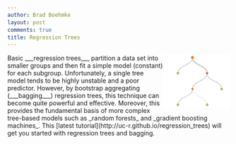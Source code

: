 ```yaml
---
author: Brad Boehmke
layout: post
comments: true
title: Regression Trees
---
```


<img src="/public/images/analytics/regression_trees/iris.png"  style="float:right; margin: 0px 0px 0px 0px; width: 30%; height: 30%;" />
Basic ___regression trees___ partition a data set into smaller groups and then fit a simple model (constant) for each subgroup. Unfortunately, a single tree model tends to be highly unstable and a poor predictor.  However, by  bootstrap aggregating (___bagging___) regression trees, this technique can become quite powerful and effective.  Moreover, this provides the fundamental basis of more complex tree-based models such as _random forests_ and _gradient boosting machines_. This [latest tutorial](http://uc-r.github.io/regression_trees) will get you started with regression trees and bagging.
